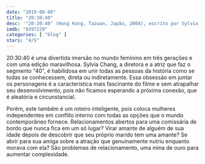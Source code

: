 ```yaml
---
date: "2019-08-08"
title: "20:30:40"
desc: '"20:30:40" (Hong Kong, Taiwan, Japão, 2004), escrito por Sylvia Chang e Goo-Bi GC, dirigido por Sylvia Chang, com Sylvia Chang, Rene Liu e Angelica Lee.'
imdb: "0397229"
categories: [ "blog" ]
stars: "4/5"
---
```

20:30:40 é uma divertida imersão no mundo feminino em três gerações e com uma edição maravilhosa. Sylvia Chang, a diretora e a atriz que faz o segmento "40", é habilidosa em unir todas as pessoas da história como se todas se conhecessem, direta ou indiretamente. Essa obsessão em juntar os personagens é a característica mais fascinante do filme e sem atrapalhar seu desenvolvimento, pois não ficamos esperando a próxima conexão, que é aleatória e circunstancial.

Porém, este também é um roteiro inteligente, pois coloca mulheres independentes em conflito interno com todas as opções que o mundo contemporâneo fornece. Relacionamentos abertos para uma comissária de bordo que nunca fica em um só lugar? Virar amante de alguém de sua idade depois de descobrir que seu próprio marido tem uma amante? Se abrir para sua amiga sobre a atração que genuinamente nutriu enquanto morava com ela? São problemas de relacionamento, uma mina de ouro para aumentar complexidade.
